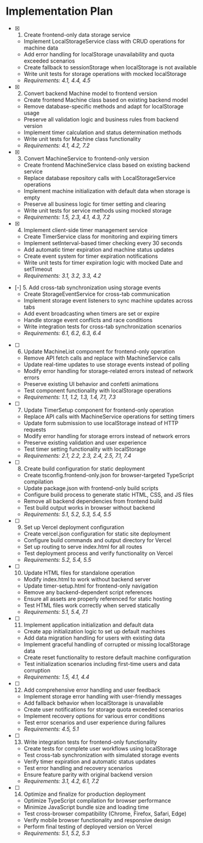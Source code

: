 # Implementation Plan

- [x] 1. Create frontend-only data storage service
  - Implement LocalStorageService class with CRUD operations for machine data
  - Add error handling for localStorage unavailability and quota exceeded scenarios
  - Create fallback to sessionStorage when localStorage is not available
  - Write unit tests for storage operations with mocked localStorage
  - _Requirements: 4.1, 4.4, 4.5_

- [x] 2. Convert backend Machine model to frontend version
  - Create frontend Machine class based on existing backend model
  - Remove database-specific methods and adapt for localStorage usage
  - Preserve all validation logic and business rules from backend version
  - Implement timer calculation and status determination methods
  - Write unit tests for Machine class functionality
  - _Requirements: 4.1, 4.2, 7.2_

- [x] 3. Convert MachineService to frontend-only version
  - Create frontend MachineService class based on existing backend service
  - Replace database repository calls with LocalStorageService operations
  - Implement machine initialization with default data when storage is empty
  - Preserve all business logic for timer setting and clearing
  - Write unit tests for service methods using mocked storage
  - _Requirements: 1.5, 2.3, 4.1, 4.3, 7.2_

- [x] 4. Implement client-side timer management service
  - Create TimerService class for monitoring and expiring timers
  - Implement setInterval-based timer checking every 30 seconds
  - Add automatic timer expiration and machine status updates
  - Create event system for timer expiration notifications
  - Write unit tests for timer expiration logic with mocked Date and setTimeout
  - _Requirements: 3.1, 3.2, 3.3, 4.2_

- [-] 5. Add cross-tab synchronization using storage events
  - Create StorageEventService for cross-tab communication
  - Implement storage event listeners to sync machine updates across tabs
  - Add event broadcasting when timers are set or expire
  - Handle storage event conflicts and race conditions
  - Write integration tests for cross-tab synchronization scenarios
  - _Requirements: 6.1, 6.2, 6.3, 6.4_

- [ ] 6. Update MachineList component for frontend-only operation
  - Remove API fetch calls and replace with MachineService calls
  - Update real-time updates to use storage events instead of polling
  - Modify error handling for storage-related errors instead of network errors
  - Preserve existing UI behavior and confetti animations
  - Test component functionality with localStorage operations
  - _Requirements: 1.1, 1.2, 1.3, 1.4, 7.1, 7.3_

- [ ] 7. Update TimerSetup component for frontend-only operation
  - Replace API calls with MachineService operations for setting timers
  - Update form submission to use localStorage instead of HTTP requests
  - Modify error handling for storage errors instead of network errors
  - Preserve existing validation and user experience
  - Test timer setting functionality with localStorage
  - _Requirements: 2.1, 2.2, 2.3, 2.4, 2.5, 7.1, 7.4_

- [ ] 8. Create build configuration for static deployment
  - Create tsconfig.frontend-only.json for browser-targeted TypeScript compilation
  - Update package.json with frontend-only build scripts
  - Configure build process to generate static HTML, CSS, and JS files
  - Remove all backend dependencies from frontend build
  - Test build output works in browser without backend
  - _Requirements: 5.1, 5.2, 5.3, 5.4, 5.5_

- [ ] 9. Set up Vercel deployment configuration
  - Create vercel.json configuration for static site deployment
  - Configure build commands and output directory for Vercel
  - Set up routing to serve index.html for all routes
  - Test deployment process and verify functionality on Vercel
  - _Requirements: 5.2, 5.4, 5.5_

- [ ] 10. Update HTML files for standalone operation
  - Modify index.html to work without backend server
  - Update timer-setup.html for frontend-only navigation
  - Remove any backend-dependent script references
  - Ensure all assets are properly referenced for static hosting
  - Test HTML files work correctly when served statically
  - _Requirements: 5.1, 5.4, 7.1_

- [ ] 11. Implement application initialization and default data
  - Create app initialization logic to set up default machines
  - Add data migration handling for users with existing data
  - Implement graceful handling of corrupted or missing localStorage data
  - Create reset functionality to restore default machine configuration
  - Test initialization scenarios including first-time users and data corruption
  - _Requirements: 1.5, 4.1, 4.4_

- [ ] 12. Add comprehensive error handling and user feedback
  - Implement storage error handling with user-friendly messages
  - Add fallback behavior when localStorage is unavailable
  - Create user notifications for storage quota exceeded scenarios
  - Implement recovery options for various error conditions
  - Test error scenarios and user experience during failures
  - _Requirements: 4.5, 5.1_

- [ ] 13. Write integration tests for frontend-only functionality
  - Create tests for complete user workflows using localStorage
  - Test cross-tab synchronization with simulated storage events
  - Verify timer expiration and automatic status updates
  - Test error handling and recovery scenarios
  - Ensure feature parity with original backend version
  - _Requirements: 3.1, 4.2, 6.1, 7.2_

- [ ] 14. Optimize and finalize for production deployment
  - Optimize TypeScript compilation for browser performance
  - Minimize JavaScript bundle size and loading time
  - Test cross-browser compatibility (Chrome, Firefox, Safari, Edge)
  - Verify mobile browser functionality and responsive design
  - Perform final testing of deployed version on Vercel
  - _Requirements: 5.1, 5.2, 5.3_